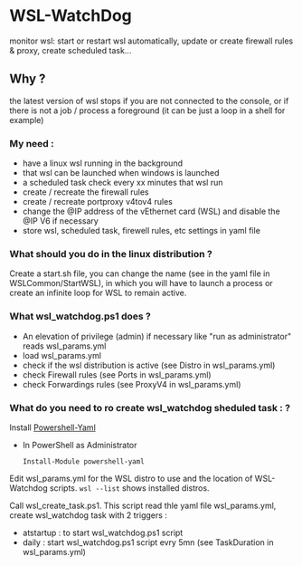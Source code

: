 # WSL-WatchDog
monitor wsl: start or restart wsl automatically, update or create firewall rules & proxy, create scheduled task...

## Why ?
the latest version of wsl stops if you are not connected to the console, or if there is not a job / process a foreground (it can be just a loop in a shell for example)

### My need :

- have a linux wsl running in the background
- that wsl can be launched when windows is launched
- a scheduled task check every xx minutes that wsl run
- create / recreate the firewall rules
- create / recreate portproxy v4tov4 rules
- change the @IP address of the vEthernet card (WSL) and disable the @IP V6 if necessary
- store wsl, scheduled task, firewell rules, etc settings in yaml file

### What should you do in the linux distribution ? 
Create a start.sh file, you can change the name (see in the yaml file in WSLCommon/StartWSL), in which you will have to launch a process or create an infinite loop for WSL to remain active.

### What wsl_watchdog.ps1 does ?
- An elevation of privilege (admin) if necessary like "run as administrator"
reads wsl_params.yml
- load wsl_params.yml
- check if the wsl distribution is active (see Distro in wsl_params.yml)
- check Firewall rules (see Ports in wsl_params.yml)
- check Forwardings rules (see ProxyV4 in wsl_params.yml)

### What do you need to ro create wsl_watchdog sheduled task : ?
Install [Powershell-Yaml](https://github.com/cloudbase/powershell-yaml)

* In PowerShell as Administrator

    `Install-Module powershell-yaml`

Edit wsl_params.yml for the WSL distro to use and the location of WSL-Watchdog scripts. `wsl --list` shows installed distros.

Call wsl_create_task.ps1. This script read thle yaml file wsl_params.yml, create wsl_watchdog task with 2 triggers :
- atstartup : to start wsl_watchdog.ps1 script
- daily : start wsl_watchdog.ps1 script evry 5mn (see TaskDuration in wsl_params.yml)
